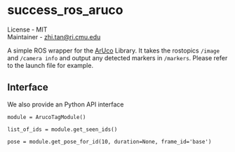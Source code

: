 # success_ros_aruco
License - MIT  
Maintainer - zhi.tan@ri.cmu.edu  

A simple ROS wrapper for the [ArUco](https://www.uco.es/investiga/grupos/ava/node/26) Library.
It takes the rostopics `/image` and `/camera info` and output any detected markers in `/markers`. Please refer to the launch file for example.


## Interface
We also provide an Python API interface
```
module = ArucoTagModule()

list_of_ids = module.get_seen_ids()

pose = module.get_pose_for_id(10, duration=None, frame_id='base')
```